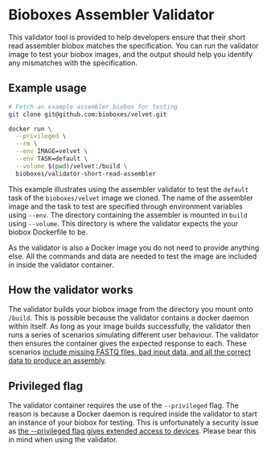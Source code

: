 # Bioboxes Assembler Validator

This validator tool is provided to help developers ensure that their short read
assembler biobox matches the specification. You can run the validator image to
test your biobox images, and the output should help you identify any mismatches
with the specification.

## Example usage

~~~ bash 
# Fetch an example assembler biobox for testing
git clone git@github.com:bioboxes/velvet.git

docker run \
  --privileged \
  --rm \
  --env IMAGE=velvet \
  --env TASK=default \
  --volume $(pwd)/velvet:/build \
  bioboxes/validator-short-read-assembler
~~~

This example illustrates using the assembler validator to test the `default`
task of the `bioboxes/velvet` image we cloned. The name of the assembler image
and the task to test are specified through environment variables using `--env`.
The directory containing the assembler is mounted in `build` using `--volume`.
This directory is where the validator expects the your biobox Dockerfile to be. 

As the validator is also a Docker image you do not need to provide anything
else. All the commands and data are needed to test the image are included in
inside the validator container.

## How the validator works

The validator builds your biobox image from the directory you mount onto
`/build`. This is possible because the validator contains a docker daemon
within itself. As long as your image builds successfully, the validator then
runs a series of scenarios simulating different user behaviour. The validator
then ensures the container gives the expected response to each. These scenarios
[include missing FASTQ files, bad input data, and all the correct data to
produce an assembly][scenarios].

[scenarios]: https://github.com/bioboxes/validator-short-read-assembler/blob/master/mount/features/assembler.feature

## Privileged flag

The validator container requires the use of the `--privileged` flag. The reason
is because a Docker daemon is required inside the validator to start an
instance of your biobox for testing. This is unfortunately a security issue as
[the --privileged flag gives extended access to devices][priv]. Please bear
this in mind when using the validator.

[priv]: http://blog.docker.com/2013/09/docker-can-now-run-within-docker/

